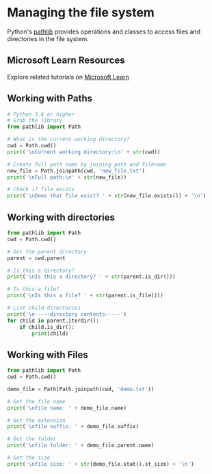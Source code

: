 # Managing the file system

Python's [pathlib](https://docs.python.org/3/library/pathlib.html) provides operations and classes to access files and directories in the file system.

## Microsoft Learn Resources

Explore related tutorials on [Microsoft Learn](https://learn.microsoft.com/?WT.mc_id=python-c9-niner)

## Working with Paths

```python
# Python 3.6 or higher
# Grab the library
from pathlib import Path

# What is the current working directory?
cwd = Path.cwd()
print('\nCurrent working directory:\n' + str(cwd))

# Create full path name by joining path and filename
new_file = Path.joinpath(cwd, 'new_file.txt')
print('\nFull path:\n' + str(new_file))

# Check if file exists
print('\nDoes that file exist? ' + str(new_file.exists()) + '\n')
```

## Working with directories

```python
from pathlib import Path
cwd = Path.cwd()

# Get the parent directory
parent = cwd.parent

# Is this a directory?
print('\nIs this a directory? ' + str(parent.is_dir()))

# Is this a file?
print('\nIs this a file? ' + str(parent.is_file()))

# List child directories
print('\n-----directory contents-----')
for child in parent.iterdir():
    if child.is_dir():
        print(child)

```

## Working with Files

```python
from pathlib import Path
cwd = Path.cwd()

demo_file = Path(Path.joinpath(cwd, 'demo.txt'))

# Get the file name
print('\nfile name: ' + demo_file.name)

# Get the extension
print('\nfile suffix: ' + demo_file.suffix)

# Get the folder
print('\nfile folder: ' + demo_file.parent.name)

# Get the size
print('\nfile size: ' + str(demo_file.stat().st_size) + '\n')
```